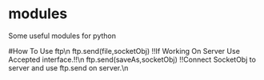 # modules
Some useful modules for python

#How To Use
ftp\n
ftp.send(file,socketObj)        !!If Working On Server Use Accepted interface.!!\n
ftp.send(saveAs,socketObj)      !!Connect SocketObj to server and use ftp.send on server.\n
